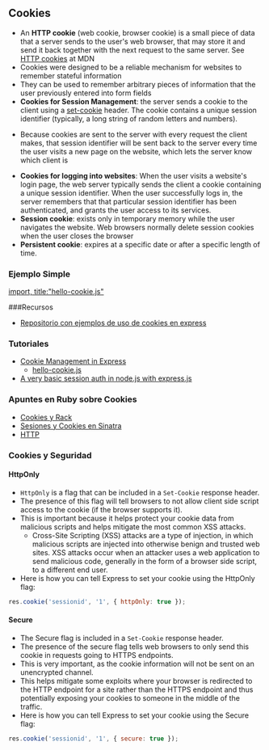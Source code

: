 ## Cookies


* An **HTTP cookie** (web cookie, browser cookie) is a small piece of data that a server sends to the user's web browser, that may store it and send it back together with the next request to the same server. See [HTTP cookies](https://developer.mozilla.org/en-US/docs/Web/HTTP/Cookies) at MDN
* Cookies were designed to be a reliable mechanism for websites to remember stateful information 
* They can be used to remember arbitrary pieces of information that the
user previously entered into form fields 
*  **Cookies for Session Management**: the server sends a cookie to the client using a [set-cookie](https://developer.mozilla.org/en-US/docs/Web/HTTP/Headers/Set-Cookie) header. The cookie contains a unique session identifier (typically, a long string of random letters and numbers). 
  - Because cookies are sent to the server with every request the client makes, that session identifier will be sent back to the server every time the user visits a new page on the website, which lets the server know which client is
* **Cookies for logging into websites**: When the user visits a website's login page, the web server typically sends the client a cookie containing a unique session identifier. When the user successfully logs in, the server remembers that that particular session identifier has been authenticated, and grants the user access to its services.
* **Session cookie**: exists only in temporary memory while the user navigates the website. Web browsers normally delete session cookies when the user closes the browser
* **Persistent cookie**: expires at a specific date or after a specific length of time.

### Ejemplo Simple

[import, title:"hello-cookie.js"](src/hello-cookie.js)

###Recursos

* [Repositorio con ejemplos de uso de cookies en express](https://github.com/ULL-ESIT-DSI-1617/express-cookies-examples)

### Tutoriales 
* [Cookie Management in Express](https://www.codementor.io/noddy/cookie-management-in-express-js-du107rmna) 
  - [hello-cookie.js](https://github.com/ULL-ESIT-DSI-1617/express-cookies-examples/blob/master/hello-cookie.js)
* [A very basic session auth in node.js with express.js](http://www.codexpedia.com/node-js/a-very-basic-session-auth-in-node-js-with-express-js/)

### Apuntes en Ruby sobre Cookies

* [Cookies y Rack](http://crguezl.github.io/apuntes-ruby/node401.html)
* [Sesiones y Cookies en Sinatra](http://crguezl.github.io/apuntes-ruby/node455.html)
* [HTTP](http://crguezl.github.io/apuntes-ruby/node388.html)


### Cookies y Seguridad

#### HttpOnly

* `HttpOnly` is a flag that can be included in a `Set-Cookie` response header. 
* The presence of this flag will tell browsers to not allow client side script access to the cookie (if the browser supports it). 
* This is important because it helps protect your cookie data from malicious scripts and helps mitigate the most common XSS attacks.
  - Cross-Site Scripting (XSS) attacks are a type of injection, in which malicious scripts are injected into otherwise benign and trusted web sites. XSS attacks occur when an attacker uses a web application to send malicious code, generally in the form of a browser side script, to a different end user.
* Here is how you can tell Express to set your cookie using the HttpOnly flag:
```javascript
res.cookie('sessionid', '1', { httpOnly: true });
```

#### Secure

* The Secure flag is included in a `Set-Cookie` response header. 
* The presence of the secure flag tells web browsers to only send this cookie in requests going to HTTPS endpoints. 
* This is very important, as the cookie information will not be sent on an unencrypted channel. 
* This helps mitigate some exploits where your browser is redirected to the HTTP endpoint for a site rather than the HTTPS endpoint and thus potentially exposing your cookies to someone in the middle of the traffic.
* Here is how you can tell Express to set your cookie using the Secure flag:
```javascript
res.cookie('sessionid', '1', { secure: true });
```

